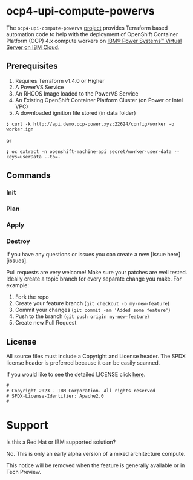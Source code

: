 # ocp4-upi-compute-powervs

The `ocp4-upi-compute-powervs` [project](https://github.com/ibm/ocp4-upi-compute-powervs) provides Terraform based automation code to help with the deployment of OpenShift Container Platform (OCP) 4.x compute workers on [IBM® Power Systems™ Virtual Server on IBM Cloud](https://www.ibm.com/cloud/power-virtual-server).

## Prerequisites

1. Requires Terraform v1.4.0 or Higher
2. A PowerVS Service
3. An RHCOS Image loaded to the PowerVS Service
4. An Existing OpenShift Container Platform Cluster (on Power or Intel VPC)
5. A downloaded ignition file stored (in data folder)

```
❯ curl -k http://api.demo.ocp-power.xyz:22624/config/worker -o worker.ign
```

or

```
❯ oc extract -n openshift-machine-api secret/worker-user-data --keys=userData --to=-
```

## Commands

### Init 

### Plan

### Apply 

### Destroy

If you have any questions or issues you can create a new [issue here][issues].

Pull requests are very welcome! Make sure your patches are well tested.
Ideally create a topic branch for every separate change you make. For
example:

1. Fork the repo
2. Create your feature branch (`git checkout -b my-new-feature`)
3. Commit your changes (`git commit -am 'Added some feature'`)
4. Push to the branch (`git push origin my-new-feature`)
5. Create new Pull Request

## License

All source files must include a Copyright and License header. The SPDX license header is 
preferred because it can be easily scanned.

If you would like to see the detailed LICENSE click [here](LICENSE).

```text
#
# Copyright 2023 - IBM Corporation. All rights reserved
# SPDX-License-Identifier: Apache2.0
#
```

# Support
Is this a Red Hat or IBM supported solution?

No. This is only an early alpha version of a mixed architecture compute.

This notice will be removed when the feature is generally available or in Tech Preview. 